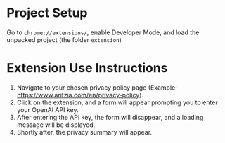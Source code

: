# Project Setup

Go to `chrome://extensions/`, enable Developer Mode, and load the unpacked project (the folder `extension`)

# Extension Use Instructions

1. Navigate to your chosen privacy policy page (Example: https://www.aritzia.com/en/privacy-policy).
2. Click on the extension, and a form will appear prompting you to enter your OpenAI API key.
3. After entering the API key, the form will disappear, and a loading message will be displayed.
4. Shortly after, the privacy summary will appear.
